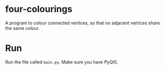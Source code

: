 # four-colourings
A program to colour connected vertices, so that no adjacent vertices share the same colour.

# Run
Run the file called `main.py`. Make sure you have PyQt5.